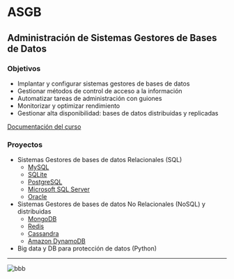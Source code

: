 # ASGB
## Administración de Sistemas Gestores de Bases de Datos
### Objetivos
* Implantar y configurar sistemas gestores de bases de datos
* Gestionar métodos de control de acceso a la información
* Automatizar tareas de administración con guiones
* Monitorizar y optimizar rendimiento
* Gestionar alta disponibilidad: bases de datos distribuidas y replicadas

[Documentación del curso](files/readme.md)

### Proyectos
* Sistemas Gestores de bases de datos Relacionales (SQL)
  * [MySQL](https://www.mysql.com/)
  * [SQLite](files/sqlite.md)
  * [PostgreSQL](https://www.postgresql.org/)
  * [Microsoft SQL Server](https://www.microsoft.com/es-es/sql-server/sql-server-downloads)
  * [Oracle](https://www.oracle.com/es/Downloads/)
* Sistemas Gestores de bases de datos No Relacionales (NoSQL) y distribuidas
  * [MongoDB](https://www.mongodb.com/es)
  * [Redis](https://redis.io/)
  * [Cassandra](https://cassandra.apache.org/)
  * [Amazon DynamoDB](https://aws.amazon.com/es/dynamodb/)
* Big data y DB para protección de datos (Python)
***
![bbb](https://github.com/user-attachments/assets/e4d79d40-b24d-46e5-b8b5-625b965572b0)



